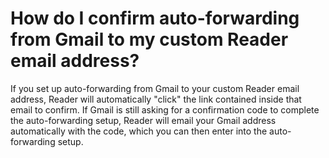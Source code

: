 # How do I confirm auto-forwarding from Gmail to my custom Reader email address?

If you set up auto-forwarding from Gmail to your custom Reader email address, Reader will automatically "click" the link contained inside that email to confirm. If Gmail is still asking for a confirmation code to complete the auto-forwarding setup, Reader will email your Gmail address automatically with the code, which you can then enter into the auto-forwarding setup.
